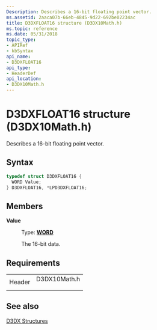 ```yaml
---
Description: Describes a 16-bit floating point vector.
ms.assetid: 2aaca07b-66eb-4845-9d22-692be02234ac
title: D3DXFLOAT16 structure (D3DX10Math.h)
ms.topic: reference
ms.date: 05/31/2018
topic_type: 
- APIRef
- kbSyntax
api_name: 
- D3DXFLOAT16
api_type: 
- HeaderDef
api_location: 
- D3DX10Math.h
---
```


# D3DXFLOAT16 structure (D3DX10Math.h)

Describes a 16-bit floating point vector.

## Syntax


```C++
typedef struct D3DXFLOAT16 {
  WORD Value;
} D3DXFLOAT16, *LPD3DXFLOAT16;
```



## Members

<dl> <dt>

**Value**
</dt> <dd>

Type: **[**WORD**](../winprog/windows-data-types.md)**

</dd> <dd>

The 16-bit data.

</dd> </dl>

## Requirements



|                   |                                                                                         |
|-------------------|-----------------------------------------------------------------------------------------|
| Header<br/> | <dl> <dt>D3DX10Math.h</dt> </dl> |



## See also

<dl> <dt>

[D3DX Structures](d3d10-graphics-reference-d3dx10-structures.md)
</dt> </dl>

 

 
